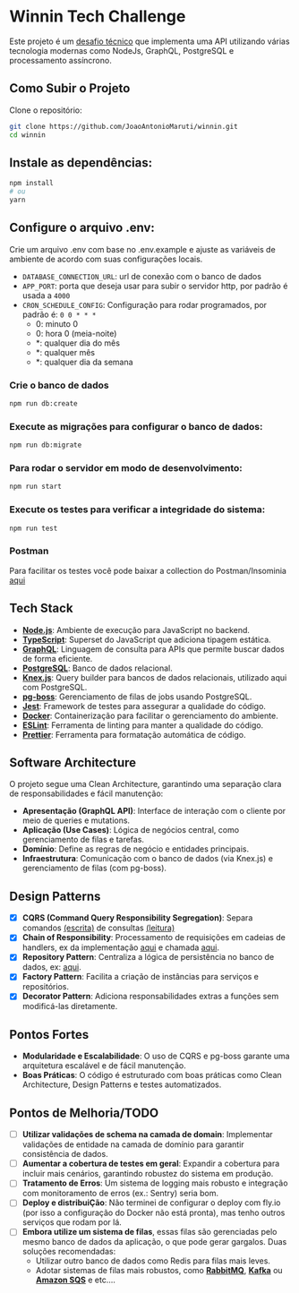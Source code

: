 # Winnin Tech Challenge

Este projeto é um [desafio técnico](https://github.com/winnin/desafio/blob/master/BACKEND.md) que implementa uma API utilizando várias tecnologia modernas como NodeJs, GraphQL, PostgreSQL e processamento assíncrono.

## Como Subir o Projeto

Clone o repositório:

```bash
git clone https://github.com/JoaoAntonioMaruti/winnin.git
cd winnin
```

## Instale as dependências:

```bash
npm install
# ou
yarn
```
## Configure o arquivo .env:

Crie um arquivo .env com base no .env.example e ajuste as variáveis de ambiente de acordo com suas configurações locais.

 - `DATABASE_CONNECTION_URL`: url de conexão com o banco de dados
 - `APP_PORT`: porta que deseja usar para subir o servidor http, por padrão é usada a `4000`
 - `CRON_SCHEDULE_CONFIG`: Configuração para rodar programados, por padrão é: `0 0 * * *`
    - 0: minuto 0
    - 0: hora 0 (meia-noite)
    - *: qualquer dia do mês
    - *: qualquer mês
    - *: qualquer dia da semana

### Crie o banco de dados

```bash
npm run db:create
```

### Execute as migrações para configurar o banco de dados:

```bash
npm run db:migrate
```

### Para rodar o servidor em modo de desenvolvimento:

```bash
npm run start
```

### Execute os testes para verificar a integridade do sistema:

```bash
npm run test
```

### Postman

Para facilitar os testes você pode baixar a collection do Postman/Insominia [aqui](https://raw.githubusercontent.com/JoaoAntonioMaruti/winnin/main/support/winnin_collection.json)

## Tech Stack

- **[Node.js](https://nodejs.org/)**: Ambiente de execução para JavaScript no backend.
- **[TypeScript](https://www.typescriptlang.org/)**: Superset do JavaScript que adiciona tipagem estática.
- **[GraphQL](https://graphql.org/)**: Linguagem de consulta para APIs que permite buscar dados de forma eficiente.
- **[PostgreSQL](https://www.postgresql.org//)**: Banco de dados relacional.
- **[Knex.js](https://knexjs.org/)**: Query builder para bancos de dados relacionais, utilizado aqui com PostgreSQL.
- **[pg-boss](https://github.com/timgit/pg-boss)**: Gerenciamento de filas de jobs usando PostgreSQL.
- **[Jest](https://jestjs.io/)**: Framework de testes para assegurar a qualidade do código.
- **[Docker](https://www.docker.com/)**: Containerização para facilitar o gerenciamento do ambiente.
- **[ESLint](https://eslint.org/)**: Ferramenta de linting para manter a qualidade do código.
- **[Prettier](https://prettier.io/)**: Ferramenta para formatação automática de código.

## Software Architecture

O projeto segue uma Clean Architecture, garantindo uma separação clara de responsabilidades e fácil manutenção:

 - **Apresentação (GraphQL API)**: Interface de interação com o cliente por meio de queries e mutations.
 - **Aplicação (Use Cases)**: Lógica de negócios central, como gerenciamento de filas e tarefas.
 - **Domínio**: Define as regras de negócio e entidades principais.
 - **Infraestrutura**: Comunicação com o banco de dados (via Knex.js) e gerenciamento de filas (com pg-boss).

## Design Patterns

 - [x] **CQRS (Command Query Responsibility Segregation)**: Separa comandos [(escrita)](https://github.com/JoaoAntonioMaruti/winnin/blob/main/lib/usecases/redditPost/mutator.ts) de consultas [(leitura)](https://github.com/JoaoAntonioMaruti/winnin/blob/main/lib/usecases/redditPost/loader.ts)
 - [x] **Chain of Responsibility**: Processamento de requisições em cadeias de handlers, ex da implementação [aqui](https://github.com/JoaoAntonioMaruti/winnin/blob/main/lib/usecases/redditPost/redditPipelineUseCase.ts) e chamada [aqui](https://github.com/JoaoAntonioMaruti/winnin/blob/main/lib/infra/worker/redditPostWorker.ts#L20).
 - [x] **Repository Pattern**: Centraliza a lógica de persistência no banco de dados, ex: [aqui](https://github.com/JoaoAntonioMaruti/winnin/blob/main/lib/infra/database/repo.ts).
 - [x] **Factory Pattern**: Facilita a criação de instâncias para serviços e repositórios.
 - [x] **Decorator Pattern**: Adiciona responsabilidades extras a funções sem modificá-las diretamente.

## Pontos Fortes

 - **Modularidade e Escalabilidade**: O uso de CQRS e pg-boss garante uma arquitetura escalável e de fácil manutenção.
 - **Boas Práticas**: O código é estruturado com boas práticas como Clean Architecture, Design Patterns e testes automatizados.

## Pontos de Melhoria/TODO

 - [ ] **Utilizar validações de schema na camada de domain**: Implementar validações de entidade na camada de domínio para garantir consistência de dados.
 - [ ] **Aumentar a cobertura de testes em geral**: Expandir a cobertura para incluir mais cenários, garantindo robustez do sistema em produção.
 - [ ] **Tratamento de Erros**: Um sistema de logging mais robusto e integração com monitoramento de erros (ex.: Sentry) seria bom.
 - [ ] **Deploy e distribuiÇão**: Não terminei de configurar o deploy com fly.io (por isso a configuração do Docker não está pronta), mas tenho outros serviços que rodam por lá.
 - [ ] **Embora utilize um sistema de filas**, essas filas são gerenciadas pelo mesmo banco de dados da aplicação, o que pode gerar gargalos. Duas soluções recomendadas:
   - Utilizar outro banco de dados como Redis para filas mais leves.
   - Adotar sistemas de filas mais robustos, como **[RabbitMQ](https://www.rabbitmq.com/)**, **[Kafka](https://kafka.apache.org/)** ou **[Amazon SQS](https://aws.amazon.com/sqs/)** e etc....
